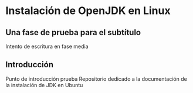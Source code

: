 # Instalación de OpenJDK en Linux

 ## Una fase de prueba para el subtítulo 
 Intento de escritura en fase media 
  ## Introducción 
  Punto de introducción prueba 
Repositorio dedicado a la documentación de la instalación de JDK en Ubuntu
